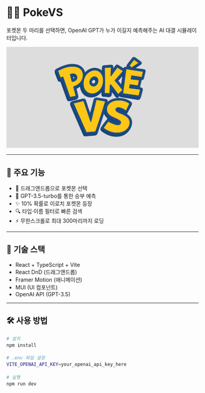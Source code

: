 # 🐱‍👤 PokeVS

포켓몬 두 마리를 선택하면, OpenAI GPT가 누가 이길지 예측해주는 AI 대결 시뮬레이터입니다.

![썸네일](./public/thumbnail.png)

---

## 🧩 주요 기능

- 🎯 드래그앤드롭으로 포켓몬 선택
- 🧠 GPT-3.5-turbo를 통한 승부 예측
- ✨ 10% 확률로 이로치 포켓몬 등장
- 🔍 타입·이름 필터로 빠른 검색
- ⚡ 무한스크롤로 최대 300마리까지 로딩

---

## 🚀 기술 스택

- React + TypeScript + Vite
- React DnD (드래그앤드롭)
- Framer Motion (애니메이션)
- MUI (UI 컴포넌트)
- OpenAI API (GPT-3.5)

---

## 🛠️ 사용 방법

```bash
# 설치
npm install

# .env 파일 설정
VITE_OPENAI_API_KEY=your_openai_api_key_here

# 실행
npm run dev
```
